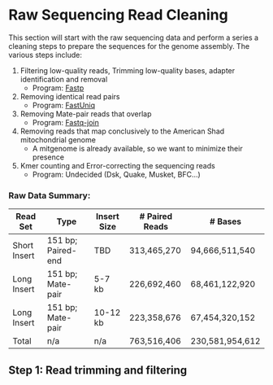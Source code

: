 # Raw Sequencing Read Cleaning
This section will start with the raw sequencing data and perform a series a cleaning steps to prepare the sequences for the genome assembly.  The various steps include:
1.  Filtering low-quality reads, Trimming low-quality bases, adapter identification and removal
    - Program: [Fastp](https://github.com/OpenGene/fastp)
2.  Removing identical read pairs
    - Program: [FastUniq](https://sourceforge.net/projects/fastuniq/)
3.  Removing Mate-pair reads that overlap
    - Program: [Fastq-join](https://github.com/brwnj/fastq-join)
4.  Removing reads that map conclusively to the American Shad mitochondrial genome
    - A mitgenome is already available, so we want to minimize their presence
5.  Kmer counting and Error-correcting the sequencing reads
    - Program: Undecided (Dsk, Quake, Musket, BFC...)

### Raw Data Summary:
| Read Set | Type | Insert Size | \# Paired Reads | \# Bases |
| --- | --- | --- | --- | --- |
| Short Insert | 151 bp; Paired-end | TBD | 313,465,270 | 94,666,511,540 |
| Long Insert | 151 bp; Mate-pair | 5-7 kb | 226,692,460 | 68,461,122,920 |
| Long Insert | 151 bp; Mate-pair | 10-12 kb | 223,358,676 | 67,454,320,152 |
| Total | n/a | n/a | 763,516,406 | 230,581,954,612 |


## Step 1:  Read trimming and filtering
